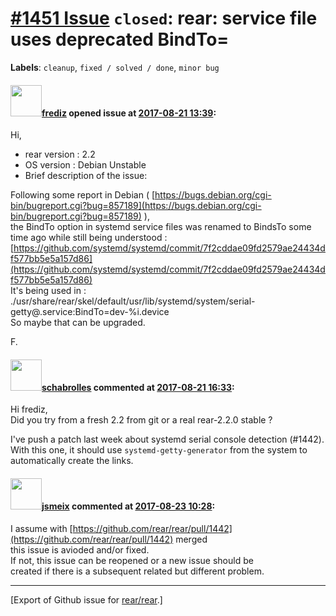 [\#1451 Issue](https://github.com/rear/rear/issues/1451) `closed`: rear: service file uses deprecated BindTo=
=============================================================================================================

**Labels**: `cleanup`, `fixed / solved / done`, `minor bug`

#### <img src="https://avatars.githubusercontent.com/u/10598161?v=4" width="50">[frediz](https://github.com/frediz) opened issue at [2017-08-21 13:39](https://github.com/rear/rear/issues/1451):

Hi,

-   rear version : 2.2
-   OS version : Debian Unstable
-   Brief description of the issue:

Following some report in Debian (
[https://bugs.debian.org/cgi-bin/bugreport.cgi?bug=857189](https://bugs.debian.org/cgi-bin/bugreport.cgi?bug=857189)
),  
the BindTo option in systemd service files was renamed to BindsTo some
time ago while still being understood :  
[https://github.com/systemd/systemd/commit/7f2cddae09fd2579ae24434df577bb5e5a157d86](https://github.com/systemd/systemd/commit/7f2cddae09fd2579ae24434df577bb5e5a157d86)  
It's being used in :  
./usr/share/rear/skel/default/usr/lib/systemd/system/serial-getty@.service:BindTo=dev-%i.device  
So maybe that can be upgraded.

F.

#### <img src="https://avatars.githubusercontent.com/u/19491077?u=0021b16ab426902cbe676f6831f41607bbe4d441&v=4" width="50">[schabrolles](https://github.com/schabrolles) commented at [2017-08-21 16:33](https://github.com/rear/rear/issues/1451#issuecomment-323792872):

Hi frediz,  
Did you try from a fresh 2.2 from git or a real rear-2.2.0 stable ?

I've push a patch last week about systemd serial console detection
(\#1442).  
With this one, it should use `systemd-getty-generator` from the system
to automatically create the links.

#### <img src="https://avatars.githubusercontent.com/u/1788608?u=925fc54e2ce01551392622446ece427f51e2f0ce&v=4" width="50">[jsmeix](https://github.com/jsmeix) commented at [2017-08-23 10:28](https://github.com/rear/rear/issues/1451#issuecomment-324288525):

I assume with
[https://github.com/rear/rear/pull/1442](https://github.com/rear/rear/pull/1442)
merged  
this issue is avioded and/or fixed.  
If not, this issue can be reopened or a new issue should be  
created if there is a subsequent related but different problem.

------------------------------------------------------------------------

\[Export of Github issue for
[rear/rear](https://github.com/rear/rear).\]
